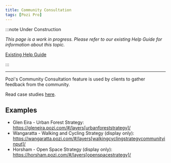 ```yaml
---
title: Community Consultation
tags: [Pozi Pro]
---
```


:::note Under Construction

*This page is a work in progress. Please refer to our existing Help Guide for information about this topic.*

[Existing Help Guide](https://help.pozi.com/search?query=community+consultation)

:::

---

Pozi's Community Consultation feature is used by clients to gather feedback from the community.

Read case studies [here](/tags/community-consultation).

## Examples

* Glen Eira - Urban Forest Strategy: https://gleneira.pozi.com/#/layers[urbanforeststrategy]/
* Wangaratta - Walking and Cycling Strategy (display only): https://wangaratta.pozi.com/#/layers[walkingcyclingstrategycommunityinput]/
* Horsham - Open Space Strategy (display only): https://horsham.pozi.com/#/layers[openspacestrategy]/
